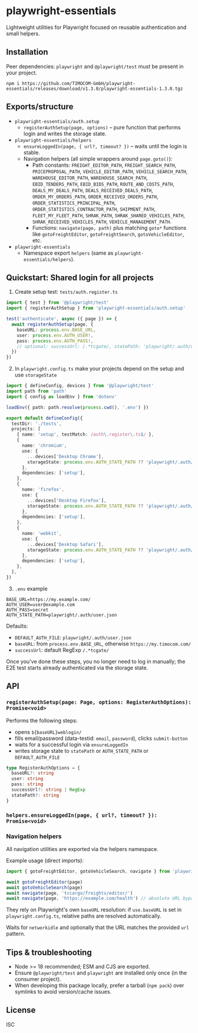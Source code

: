 # playwright-essentials

Lightweight utilities for Playwright focused on reusable authentication and small helpers.

## Installation

Peer dependencies: `playwright` and `@playwright/test` must be present in your project.

```
npm i https://github.com/TIMOCOM-GmbH/playwright-essentials/releases/download/v1.3.0/playwright-essentials-1.3.0.tgz
```

## Exports/structure

- `playwright-essentials/auth.setup`
  - `registerAuthSetup(page, options)` – pure function that performs login and writes the storage state.
- `playwright-essentials/helpers`
  - `ensureLoggedIn(page, { url?, timeout? })` – waits until the login is stable.
  - Navigation helpers (all simple wrappers around `page.goto()`):
    - Path constants: `FREIGHT_EDITOR_PATH`, `FREIGHT_SEARCH_PATH`, `PRICEPROPOSAL_PATH`, `VEHICLE_EDITOR_PATH`, `VEHICLE_SEARCH_PATH`, `WAREHOUSE_EDITOR_PATH`, `WAREHOUSE_SEARCH_PATH`, `EBID_TENDERS_PATH`, `EBID_BIDS_PATH`, `ROUTE_AND_COSTS_PATH`, `DEALS_MY_DEALS_PATH`, `DEALS_RECEIVED_DEALS_PATH`, `ORDER_MY_ORDERS_PATH`, `ORDER_RECEIVED_ORDERS_PATH`, `ORDER_STATISTICS_PRINCIPAL_PATH`, `ORDER_STATISTICS_CONTRACTOR_PATH`, `SHIPMENT_PATH`, `FLEET_MY_FLEET_PATH`, `SHRAK_PATH`, `SHRAK_SHARED_VEHICLES_PATH`, `SHRAK_RECEIVED_VEHICLES_PATH`, `VEHICLE_MANAGEMENT_PATH`.
    - Functions: `navigate(page, path)` plus matching `goto*` functions like `gotoFreightEditor`, `gotoFreightSearch`, `gotoVehicleEditor`, etc.
- `playwright-essentials`
  - Namespace export `helpers` (same as `playwright-essentials/helpers`).

## Quickstart: Shared login for all projects

1. Create setup test: `tests/auth.register.ts`

```ts
import { test } from '@playwright/test'
import { registerAuthSetup } from 'playwright-essentials/auth.setup'

test('authenticate', async ({ page }) => {
  await registerAuthSetup(page, {
    baseURL: process.env.BASE_URL,
    user: process.env.AUTH_USER!,
    pass: process.env.AUTH_PASS!,
    // optional: successUrl: /.*tcgate/, statePath: 'playwright/.auth/user.json'
  })
})
```

2. In `playwright.config.ts` make your projects depend on the setup and use `storageState`

```ts
import { defineConfig, devices } from '@playwright/test'
import path from 'path'
import { config as loadEnv } from 'dotenv'

loadEnv({ path: path.resolve(process.cwd(), '.env') })

export default defineConfig({
  testDir: './tests',
  projects: [
    { name: 'setup', testMatch: /auth\.register\.ts$/ },
    {
      name: 'chromium',
      use: {
        ...devices['Desktop Chrome'],
        storageState: process.env.AUTH_STATE_PATH ?? 'playwright/.auth/user.json',
      },
      dependencies: ['setup'],
    },
    {
      name: 'firefox',
      use: {
        ...devices['Desktop Firefox'],
        storageState: process.env.AUTH_STATE_PATH ?? 'playwright/.auth/user.json',
      },
      dependencies: ['setup'],
    },
    {
      name: 'webkit',
      use: {
        ...devices['Desktop Safari'],
        storageState: process.env.AUTH_STATE_PATH ?? 'playwright/.auth/user.json',
      },
      dependencies: ['setup'],
    },
  ],
})
```

3. `.env` example

```
BASE_URL=https://my.example.com/
AUTH_USER=user@example.com
AUTH_PASS=secret
AUTH_STATE_PATH=playwright/.auth/user.json
```

Defaults:

- `DEFAULT_AUTH_FILE`: `playwright/.auth/user.json`
- `baseURL`: from `process.env.BASE_URL`, otherwise `https://my.timocom.com/`
- `successUrl`: default RegExp `/.*tcgate/`

Once you've done these steps, you no longer need to log in manually; the E2E test starts already authenticated via the storage state.

## API

### `registerAuthSetup(page: Page, options: RegisterAuthOptions): Promise<void>`

Performs the following steps:

- opens `${baseURL}weblogin/`
- fills email/password (data-testid: `email`, `password`), clicks `submit-button`
- waits for a successful login via `ensureLoggedIn`
- writes storage state to `statePath` or `AUTH_STATE_PATH` or `DEFAULT_AUTH_FILE`

```ts
type RegisterAuthOptions = {
  baseURL?: string
  user: string
  pass: string
  successUrl?: string | RegExp
  statePath?: string
}
```

### `helpers.ensureLoggedIn(page, { url?, timeout? }): Promise<void>`

### Navigation helpers

All navigation utilities are exported via the helpers namespace.

Example usage (direct imports):

```ts
import { gotoFreightEditor, gotoVehicleSearch, navigate } from 'playwright-essentials/helpers'

await gotoFreightEditor(page)
await gotoVehicleSearch(page)
await navigate(page, 'tccargo/freights/editor/')
await navigate(page, 'https://example.com/health') // absolute URL bypassing baseURL
```

They rely on Playwright's own `baseURL` resolution: if `use.baseURL` is set in `playwright.config.ts`, relative paths are resolved automatically.

Waits for `networkidle` and optionally that the URL matches the provided `url` pattern.

## Tips & troubleshooting

- Node >= 18 recommended; ESM and CJS are exported.
- Ensure `@playwright/test` and `playwright` are installed only once (in the consumer project).
- When developing this package locally, prefer a tarball (`npm pack`) over symlinks to avoid version/cache issues.

## License

ISC
